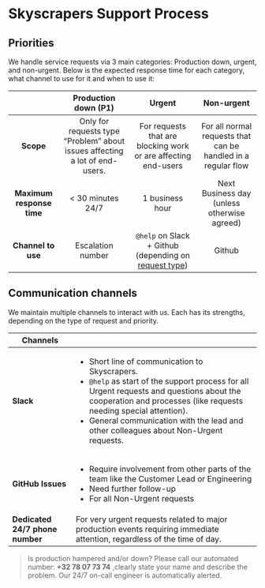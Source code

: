 # Skyscrapers Support Process
## Priorities
We handle service requests via 3 main categories: Production down, urgent, and non-urgent. Below is the expected response time for each category, what channel to use for it and when to use it:

|    |                             Production down (P1)                            |                                  Urgent                                 |                           Non-urgent                          |
|:-------------------------:|:---------------------------------------------------------------------------:|:-----------------------------------------------------------------------:|:-------------------------------------------------------------:|
| **Scope**                 | Only for requests type “Problem” about issues affecting a lot of end-users. | For requests that are blocking work or are affecting end-users          | For all normal requests that can be handled in a regular flow |
| **Maximum response time** | < 30 minutes 24/7                                                           | 1 business hour                                                         | Next Business day (unless otherwise agreed)                   |
| **Channel to use**        | Escalation number                                                           | `@help` on Slack + Github (depending on [request type](#request-types)) | Github                                                        |


## Communication channels
We maintain multiple channels to interact with us. Each has its strengths, depending on the type of request and priority.

| Channels ||
|-|-|
| **Slack**                       | <ul> <li>Short line of communication to Skyscrapers.</li> <li>`@help` as start of the support process for all Urgent requests and questions about the cooperation and processes (like requests needing special attention).</li> <li>General communication with the lead and other colleagues about Non-Urgent requests.</li> </ul> |
| **GitHub Issues**               | <ul> <li>Require involvement from other parts of the team like the Customer Lead or Engineering</li> <li>Need further follow-up </li> <li>For all Non-Urgent requests</li> </ul>                                                                                                                                                                                 |
| **Dedicated 24/7 phone number** | For very urgent requests related to major production events requiring immediate attention, regardless of the time of day.                                                                                                                                                                                                       |
> Is production hampered and/or down? Please call our automated number: **+32 78 07 73 74** ,clearly state your name and describe the problem. Our 24/7 on-call engineer is automatically alerted.
